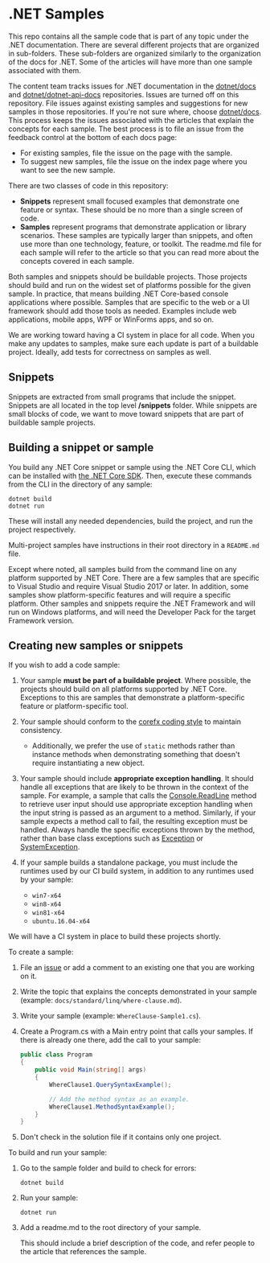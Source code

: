 # .NET Samples

This repo contains all the sample code that is part of any topic under
the .NET documentation. There are several different projects that
are organized in sub-folders. These sub-folders are organized similarly
to the organization of the docs for .NET. Some of the articles will have more than one sample associated with them.

The content team tracks issues for .NET documentation in the [dotnet/docs](https://github.com/dotnet/docs) and [dotnet/dotnet-api-docs](https://github.com/dotnet/dotnet-api-docs) repositories. Issues are turned off on this repository. File issues against existing samples and suggestions for new samples in those repositories. If you're not sure where, choose [dotnet/docs](https://github.com/dotnet/docs/issues). This process keeps the issues associated with the articles that explain the concepts for each sample. The best process is to file an issue from the feedback control at the bottom of each docs page: 
- For existing samples, file the issue on the page with the sample. 
- To suggest new samples, file the issue on the index page where you want to see the new sample.




There are two classes of code in this repository:


- **Snippets** represent small focused examples that demonstrate one feature or syntax. These should be no more than a single screen of code.
- **Samples** represent programs that demonstrate application or library scenarios. These samples are typically larger than snippets, and often use more than one technology, feature, or toolkit. The readme.md file for each sample will refer to the article so that
you can read more about the concepts covered in each sample.

Both samples and snippets should be buildable projects. Those projects should build and
run on the widest set of platforms possible for the given sample. In practice, that means building .NET Core-based console applications where possible. Samples that are specific to the web or a UI framework should add those tools as needed. Examples include web applications, mobile apps, WPF or WinForms apps, and so on.

We are working toward having a CI system in place for all code. When you make any updates to samples, make sure each update is part of a buildable
project. Ideally, add tests for correctness on samples as well.

## Snippets
Snippets are extracted from small programs that include the snippet. Snippets are all located in the top level **/snippets** folder. While snippets are small blocks of code, we want to move toward snippets that are part of buildable sample projects.

## Building a snippet or sample 

You build any .NET Core snippet or sample using the .NET Core CLI, which can be installed with [the .NET Core SDK](https://www.microsoft.com/net/download). Then, execute
these commands from the CLI in the directory of any sample:

```console
dotnet build
dotnet run
```

These will install any needed dependencies, build the project, and run
the project respectively.

Multi-project samples have instructions in their root directory in
a `README.md` file.  

Except where noted, all samples build from the command line on
any platform supported by .NET Core. There are a few samples that are 
specific to Visual Studio and require Visual Studio 2017 or later. In 
addition, some samples show platform-specific features and will require 
a specific platform. Other samples and snippets require the .NET Framework
and will run on Windows platforms, and will need the Developer Pack for
the target Framework version.

## Creating new samples or snippets

If you wish to add a code sample:

1. Your sample **must be part of a buildable project**. Where possible, the projects should build on all platforms supported by .NET Core. Exceptions to this are samples that demonstrate a platform-specific feature or platform-specific tool.

2. Your sample should conform to the [corefx coding style](https://github.com/dotnet/corefx/blob/master/Documentation/coding-guidelines/coding-style.md) to maintain consistency.

    - Additionally, we prefer the use of `static` methods rather than instance methods when demonstrating something that doesn't require instantiating a new object.

3. Your sample should include **appropriate exception handling**. It should handle all exceptions that are likely to be thrown in the context of the sample. For example, a sample that calls the [Console.ReadLine](https://docs.microsoft.com/dotnet/api/system.console.readline) method to retrieve user input should use appropriate exception handling when the input string is passed as an argument to a method. Similarly, if your sample expects a method call to fail, the resulting exception must be handled. Always handle the specific exceptions thrown by the method, rather than base class exceptions such as [Exception](https://docs.microsoft.com/dotnet/api/system.exception) or [SystemException](https://docs.microsoft.com/dotnet/api/system.systemexception).

4. If your sample builds a standalone package, you must include the runtimes used by our CI build system, in addition to any runtimes used by your sample:
    - `win7-x64`
    - `win8-x64`
    - `win81-x64`
    - `ubuntu.16.04-x64`

We will have a CI system in place to build these projects shortly.

To create a sample:

1. File an [issue](https://github.com/dotnet/docs/issues) or add a comment to an existing one that you are working on it.
2. Write the topic that explains the concepts demonstrated in your sample (example: `docs/standard/linq/where-clause.md`).
3. Write your sample (example: `WhereClause-Sample1.cs`).
4. Create a Program.cs with a Main entry point that calls your samples. If there is already one there, add the call to your sample:

    ```csharp
    public class Program
    {
        public void Main(string[] args)
        {
            WhereClause1.QuerySyntaxExample();

            // Add the method syntax as an example.
            WhereClause1.MethodSyntaxExample();
        }
    }
    ```
    
5. Don't check in the solution file if it contains only one project.

To build and run your sample:


1. Go to the sample folder and build to check for errors:

    ```console
    dotnet build
    ```
2. Run your sample:

    ```console
    dotnet run
    ```

3. Add a readme.md to the root directory of your sample. 

   This should include a brief description of the code, and refer people to the article that references the sample.
   



